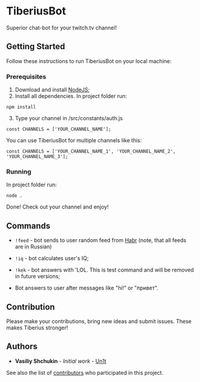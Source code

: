 # TiberiusBot


Superior chat-bot for your twitch.tv channel!

## Getting Started

Follow these instructions to run TiberiusBot on your local machine:

### Prerequisites

1. Download and install [NodeJS](www.nodejs.org);
2. Install all dependencies. In project folder run:

```
npm install
```

3. Type your channel in  /src/constants/auth.js

```
const CHANNELS = ['YOUR_CHANNEL_NAME'];
```

You can use TiberiusBot for multiple channels like this:

```
const CHANNELS = ['YOUR_CHANNEL_NAME_1', 'YOUR_CHANNEL_NAME_2', 'YOUR_CHANNEL_NAME_3'];
```

### Running

In project folder run:


```
node .
```

Done! Check out your channel and enjoy!


## Commands

* `!feed` - bot sends to user random feed from [Habr](www.habr.com) (note, that all feeds are in Russian)
* `!iq` - bot calculates user's IQ;
* `!kek` - bot answers with 'LOL. This is test command and will be removed in future versions;

* Bot answers to user after messages like "hi!" or "привет".

## Contribution

Please make your contributions, bring new ideas and submit issues. These makes Tiberius stronger!

## Authors

* **Vasiliy Shchukin** - *Initial work* - [Un1t](https://github.com/TiberiusBot)

See also the list of [contributors](https://github.com/un1tT/TiberiusBot/contributors) who participated in this project.

